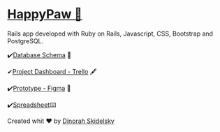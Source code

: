 [<h1 class="border button">HappyPaw 🐾 </h1>](http://www.happypaw.cloud/)

Rails app developed with Ruby on Rails, Javascript, CSS, Bootstrap and PostgreSQL.

✔️[Database Schema](https://kitt.lewagon.com/db/61777) 🔑

✔[Project Dashboard - Trello](https://trello.com/b/QTJWDdsP/happypaw) 🖋

✔️[Prototype - Figma](https://www.figma.com/file/08VIrDdqapkoPj2z9jafEQ/HappyPaw?node-id=4%3A2) 🎨

✔️[Spreadsheet](https://docs.google.com/spreadsheets/d/e/2PACX-1vQ86wfMG6LS424tmh7NlQcuIeq6D0zd3QE3Cci_pPb-3uqm6VpSlb87OJyPC_rm1kDW0rWxpugOvgR4/pubhtml)⌨️


Created whit ♥️ by [Dinorah Skidelsky](https://github.com/DinorahSkidelsky)
